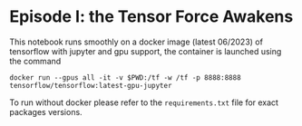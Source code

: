 # Episode I: the Tensor Force Awakens

This notebook runs smoothly on a docker image (latest 06/2023) of tensorflow with jupyter and gpu support, the container is launched using the command
```
docker run --gpus all -it -v $PWD:/tf -w /tf -p 8888:8888 tensorflow/tensorflow:latest-gpu-jupyter
``` 
To run without docker please refer to the `requirements.txt` file for exact packages versions. 